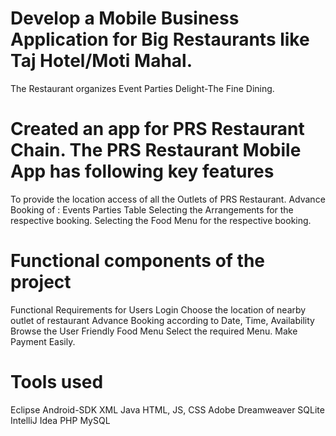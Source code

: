 Develop a Mobile Business Application for Big Restaurants like Taj Hotel/Moti Mahal.
====================================================================================
The Restaurant organizes 
Event
Parties
Delight-The Fine Dining. 

Created an app for PRS Restaurant Chain.
The PRS Restaurant Mobile App has following key features
===========================================================
To provide the location access of all the Outlets of PRS Restaurant.
Advance Booking of : 
Events
Parties
Table
Selecting the Arrangements for the respective booking.
Selecting the Food Menu for the respective booking.

Functional components of the project
============================================================
Functional Requirements for Users
Login
Choose the location of nearby outlet of restaurant
Advance Booking according to Date, Time, Availability
Browse the User Friendly Food Menu
Select the required Menu.
Make Payment Easily.

Tools used
===========================================================
 Eclipse
 Android-SDK
 XML 
Java
 HTML,  JS, CSS
 Adobe  Dreamweaver
SQLite
 IntelliJ Idea
 PHP
MySQL
